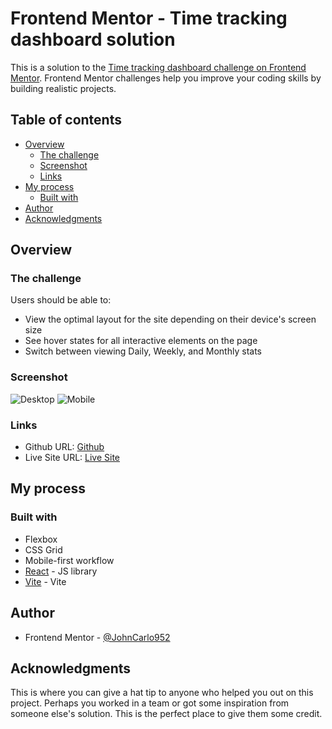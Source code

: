 # Frontend Mentor - Time tracking dashboard solution

This is a solution to the [Time tracking dashboard challenge on Frontend Mentor](https://www.frontendmentor.io/challenges/time-tracking-dashboard-UIQ7167Jw). Frontend Mentor challenges help you improve your coding skills by building realistic projects.

## Table of contents

- [Overview](#overview)
  - [The challenge](#the-challenge)
  - [Screenshot](#screenshot)
  - [Links](#links)
- [My process](#my-process)
  - [Built with](#built-with)
- [Author](#author)
- [Acknowledgments](#acknowledgments)

## Overview

### The challenge

Users should be able to:

- View the optimal layout for the site depending on their device's screen size
- See hover states for all interactive elements on the page
- Switch between viewing Daily, Weekly, and Monthly stats

### Screenshot

![Desktop](./assets/Desktop.png)
![Mobile](./assets/Mobile.png)

### Links

- Github URL: [Github](https://github.com/JohnCarloCanada/Time-Tracking-Dashboard)
- Live Site URL: [Live Site](https://tracking-dash-board.vercel.app/)

## My process

### Built with

- Flexbox
- CSS Grid
- Mobile-first workflow
- [React](https://reactjs.org/) - JS library
- [Vite](https://vitejs.dev/) - Vite

## Author

- Frontend Mentor - [@JohnCarlo952](https://www.frontendmentor.io/profile/JohnCarlo952)

## Acknowledgments

This is where you can give a hat tip to anyone who helped you out on this project. Perhaps you worked in a team or got some inspiration from someone else's solution. This is the perfect place to give them some credit.

 
